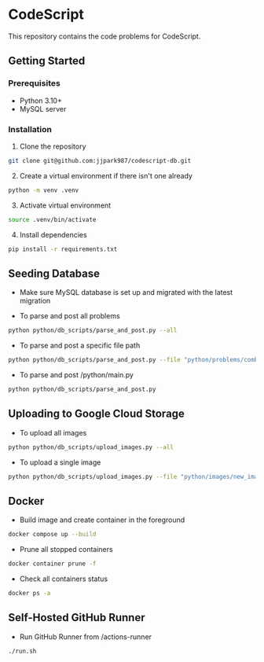 # CodeScript

This repository contains the code problems for CodeScript.

## Getting Started

### Prerequisites

- Python 3.10+
- MySQL server

### Installation

1. Clone the repository

```zsh
git clone git@github.com:jjpark987/codescript-db.git
```

2. Create a virtual environment if there isn't one already

```zsh
python -m venv .venv
```

3. Activate virtual environment

```zsh
source .venv/bin/activate
```

4. Install dependencies

```zsh
pip install -r requirements.txt
```

## Seeding Database

- Make sure MySQL database is set up and migrated with the latest migration

- To parse and post all problems

```zsh
python python/db_scripts/parse_and_post.py --all
```

- To parse and post a specific file path

```zsh
python python/db_scripts/parse_and_post.py --file "python/problems/combinatorics/counting/new_problem.py"
```

- To parse and post /python/main.py

```zsh
python python/db_scripts/parse_and_post.py
```

## Uploading to Google Cloud Storage

- To upload all images

```zsh
python python/db_scripts/upload_images.py --all
```

- To upload a single image

```zsh
python python/db_scripts/upload_images.py --file "python/images/new_image.png"
```

## Docker

- Build image and create container in the foreground

```zsh
docker compose up --build
```

- Prune all stopped containers

```zsh
docker container prune -f
```

- Check all containers status

```zsh
docker ps -a
```

## Self-Hosted GitHub Runner

- Run GitHub Runner from /actions-runner

```zsh
./run.sh
```
